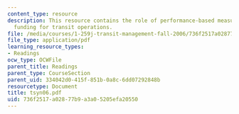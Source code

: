 ```yaml
---
content_type: resource
description: This resource contains the role of performance-based measures in allocating
  funding for transit operations.
file: /media/courses/1-259j-transit-management-fall-2006/736f2517a02877b9a3a05205efa20550_tsyn06.pdf
file_type: application/pdf
learning_resource_types:
- Readings
ocw_type: OCWFile
parent_title: Readings
parent_type: CourseSection
parent_uid: 334042d0-415f-851b-0a8c-6dd07292848b
resourcetype: Document
title: tsyn06.pdf
uid: 736f2517-a028-77b9-a3a0-5205efa20550
---
```

